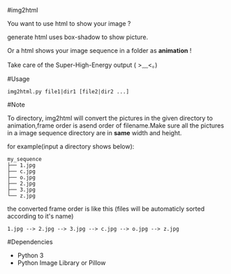 #img2html

You want to use html to show your image ?

generate html uses box-shadow to show picture.

Or a html shows your image sequence in a folder as **animation** !

Take care of the Super-High-Energy output ( >﹏<。)

#Usage

`img2html.py file1|dir1 [file2|dir2 ...]`

#Note

To directory, img2html will convert the pictures in the given directory to animation,frame order is asend order of filename.Make sure all the pictures in a image sequence directory are in **same** width and height.

for example(input a directory shows below):

    my_sequence
    ├── 1.jpg
    ├── c.jpg
    ├── o.jpg
    ├── 2.jpg
    ├── 3.jpg
    └── z.jpg
    
the converted frame order is like this (files will be automaticly sorted according to it's name)

    1.jpg --> 2.jpg --> 3.jpg --> c.jpg --> o.jpg --> z.jpg

#Dependencies

- Python 3
- Python Image Library or Pillow

